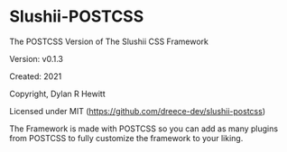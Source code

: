 # Slushii-POSTCSS

The POSTCSS Version of The Slushii CSS Framework

Version: v0.1.3

Created: 2021

Copyright, Dylan R Hewitt

Licensed under MIT (https://github.com/dreece-dev/slushii-postcss)

The Framework is made with POSTCSS so you can add as many plugins from POSTCSS to fully customize the framework to your liking.
